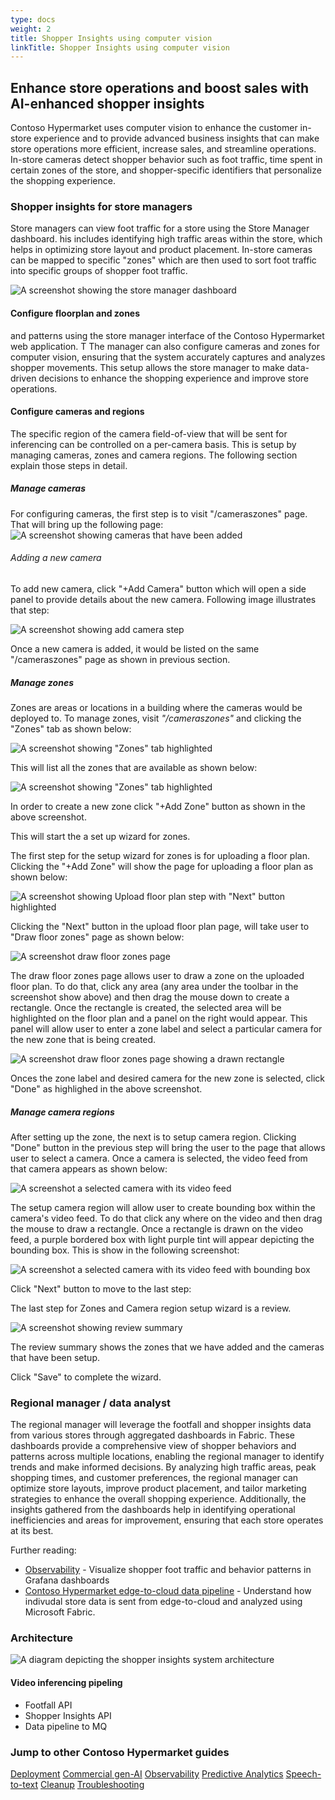 ```yaml
---
type: docs
weight: 2
title: Shopper Insights using computer vision
linkTitle: Shopper Insights using computer vision
---
```


## Enhance store operations and boost sales with AI-enhanced shopper insights

Contoso Hypermarket uses computer vision to enhance the customer in-store experience and to provide advanced business insights that can make store operations more efficient, increase sales, and streamline operations. In-store cameras detect shopper behavior such as foot traffic, time spent in certain zones of the store, and shopper-specific identifiers that personalize the shopping experience.

### Shopper insights for store managers

Store managers can view foot traffic for a store using the Store Manager dashboard. his includes identifying high traffic areas within the store, which helps in optimizing store layout and product placement. In-store cameras can be mapped to specific "zones" which are then used to sort foot traffic into specific groups of shopper foot traffic.

![A screenshot showing the store manager dashboard](placeholder.png)

#### Configure floorplan and zones

 and patterns using the store manager interface of the Contoso Hypermarket web application. T The manager can also configure cameras and zones for computer vision, ensuring that the system accurately captures and analyzes shopper movements. This setup allows the store manager to make data-driven decisions to enhance the shopping experience and improve store operations.

#### Configure cameras and regions

The specific region of the camera field-of-view that will be sent for inferencing can be controlled on a per-camera basis. This is setup by managing cameras, zones and camera regions. The following section explain those steps in detail.

##### Manage cameras

For configuring cameras, the first step is to visit "/cameraszones" page. That will bring up the following page:
![A screenshot showing cameras that have been added](managecameras.png)

###### Adding a new camera

To add new camera, click "+Add Camera" button which will open a side panel to provide details about the new camera. Following image illustrates that step:

![A screenshot showing add camera step](addcamera.png)

Once a new camera is added, it would be listed on the same "/cameraszones" page as shown in previous section.

##### Manage zones

Zones are areas or locations in a building where the cameras would be deployed to. To manage zones, visit _"/cameraszones"_ and clicking the "Zones" tab as shown below:

![A screenshot showing "Zones" tab highlighted](zonestab.png)

This will list all the zones that are available as shown below:

![A screenshot showing "Zones" tab highlighted](zones.png)

In order to create a new zone click "+Add Zone" button as shown in the above screenshot.

This will start the a set up wizard for zones.

The first step for the setup wizard for zones is for uploading a floor plan. Clicking the "+Add Zone" will show the page for uploading a floor plan as shown below:

![A screenshot showing Upload floor plan step with "Next" button highlighted](uploadfloorplan.png)

Clicking the "Next" button in the upload floor plan page, will take user to "Draw floor zones" page as shown below:

![A screenshot draw floor zones page](drawfloorzones.png)

The draw floor zones page allows user to draw a zone on the uploaded floor plan. To do that, click any area (any area under the toolbar in the screenshot show above) and then drag the mouse down to create a rectangle. Once the rectangle is created, the selected area will be highlighted on the floor plan and a panel on the right would appear. This panel will allow user to enter a zone label and select a particular camera for the new zone that is being created.

![A screenshot draw floor zones page showing a drawn rectangle](drawfloorzoneswithrectangle.png)

Onces the zone label and desired camera for the new zone is selected, click "Done" as highlighed in the above screenshot.

##### Manage camera regions

After setting up the zone, the next is to setup camera region. Clicking "Done" button in the previous step will bring the user to the page that allows user to select a camera. Once a camera is selected, the video feed from that camera appears as shown below:

![A screenshot a selected camera with its video feed](setupcameraregion.png)

The setup camera region will allow user to create bounding box within the camera's video feed. To do that click any where on the video and then drag the mouse to draw a rectangle. Once a rectangle is drawn on the video feed, a purple bordered box with light purple tint will appear depicting the bounding box. This is show in the following screenshot:

![A screenshot a selected camera with its video feed with bounding box](setupcameraregionwithrectangle.png)

Click "Next" button to move to the last step:

The last step for Zones and Camera region setup wizard is a review.

![A screenshot showing review summary](reviewsummary.png)

The review summary shows the zones that we have added and the cameras that have been setup.

Click "Save" to complete the wizard.

### Regional manager / data analyst

The regional manager will leverage the footfall and shopper insights data from various stores through aggregated dashboards in Fabric. These dashboards provide a comprehensive view of shopper behaviors and patterns across multiple locations, enabling the regional manager to identify trends and make informed decisions. By analyzing high traffic areas, peak shopping times, and customer preferences, the regional manager can optimize store layouts, improve product placement, and tailor marketing strategies to enhance the overall shopping experience. Additionally, the insights gathered from the dashboards help in identifying operational inefficiencies and areas for improvement, ensuring that each store operates at its best.

Further reading:

- [Observability](../observability/_index.md) - Visualize shopper foot traffic and behavior patterns in Grafana dashboards
- [Contoso Hypermarket edge-to-cloud data pipeline](../data_pipeline/_index.md) - Understand how indivudal store data is sent from edge-to-cloud and analyzed using Microsoft Fabric.

### Architecture

![A diagram depicting the shopper insights system architecture](./footfall_diagram.png)

#### Video inferencing pipeling

- Footfall API
- Shopper Insights API
- Data pipeline to MQ

### Jump to other Contoso Hypermarket guides

[Deployment](../deployment/_index.md)
[Commercial gen-AI](../cerebral/_index.md)
[Observability](../observability/_index.md)
[Predictive Analytics](../predictive_analytics/_index.md)
[Speech-to-text](../speech_to_text/_index.md)
[Cleanup](../cleanup/_index.md)
[Troubleshooting](../troubleshooting/_index.md)

